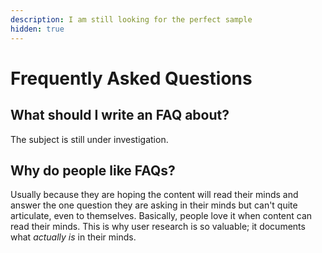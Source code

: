 ```yaml
---
description: I am still looking for the perfect sample
hidden: true
---
```


# Frequently Asked Questions

## What should I write an FAQ about?

The subject is still under investigation.

## Why do people like FAQs?

Usually because they are hoping the content will read their minds and answer the one question they are asking in their minds but can't quite articulate, even to themselves. Basically, people love it when content can read their minds. This is why user research is so valuable; it documents what _actually is_ in their minds.&#x20;

